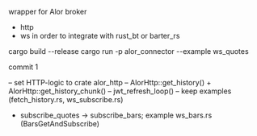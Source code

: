 wrapper for Alor broker
- http
- ws
in order to integrate with rust_bt or barter_rs

cargo build --release
cargo run -p alor_connector --example ws_quotes

commit 1 

– set HTTP-logic to crate alor_http
– AlorHttp::get_history() + AlorHttp::get_history_chunk()
– jwt_refresh_loop()
– keep examples (fetch_history.rs, ws_subscribe.rs)

- subscribe_quotes → subscribe_bars; example ws_bars.rs (BarsGetAndSubscribe)